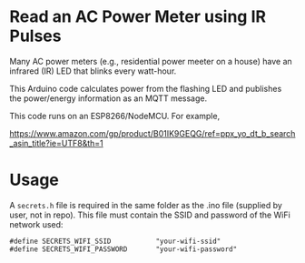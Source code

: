 # Read an AC Power Meter using IR Pulses

Many AC power meters (e.g., residential power meeter on a house) have an infrared (IR) LED that blinks every watt-hour.

This Arduino code calculates power from the flashing LED and publishes the power/energy information as an MQTT message.

This code runs on an ESP8266/NodeMCU.  For example,

https://www.amazon.com/gp/product/B01IK9GEQG/ref=ppx_yo_dt_b_search_asin_title?ie=UTF8&th=1

# Usage

A `secrets.h` file is required in the same folder as the .ino file (supplied by user, not in repo).  This file must contain the SSID and password of the WiFi network used:

```
#define SECRETS_WIFI_SSID           "your-wifi-ssid"
#define SECRETS_WIFI_PASSWORD       "your-wifi-password"
```
